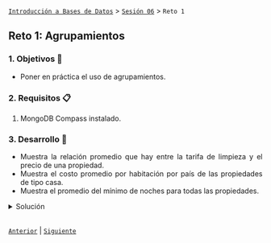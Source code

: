 [`Introducción a Bases de Datos`](../../Readme.md) > [`Sesión 06`](../Readme.md) > `Reto 1`
	
## Reto 1: Agrupamientos

<div style="text-align: justify;">

### 1. Objetivos :dart: 

- Poner en práctica el uso de agrupamientos.

### 2. Requisitos :clipboard:

1. MongoDB Compass instalado.

### 3. Desarrollo :rocket:

- Muestra la relación promedio que hay entre la tarifa de limpieza y el precio de una propiedad.
- Muestra el costo promedio por habitación por país de las propiedades de tipo casa.
- Muestra el promedio del mínimo de noches para todas las propiedades.

<details><summary>Solución</summary>
<p>

- Filtramos las propiedades con `$match`

   ```json
   {
      property_type: 'House',
      bedrooms: {$gte: 1}
   }
   ```
   
   ![imagen](imagenes/s6r11.png)
   
- Agregamos el costo por recámara con `$addFields`

   ```json
   {
      costo_recamara: {$divide: ["$price", "$bedrooms"]}
   }
   ```

   ![imagen](imagenes/s6r12.png)
   
- Agrupamos la suma de recámaras y del total agrupando en este caso por país. Para ello usamos `$group`.

   ```json
   {
     _id: "$address.country",
     recamaras: {
       $sum: 1
     },
     total: {
       $sum: "$costo_recamara"
     }
   }
   ```
   
   ![imagen](imagenes/s6r13.png)
   
- Agregamos el campo costo promedio para cada país con `$addFields`, creamos un alias al `_id` para hacer más claro el valor que guarda.

   ```json
   {
     pais: "$_id",
     costo_promedio: {$divide: ["$total", "$recamaras"]}
   }
   ```
   
   ![imagen](imagenes/s6r15.png)
   
- Agregamos una proyección para quitar campos irrelevantes con `project`.

   ```json
   {
     _id:0,
     pais:1,
     costo_promedio:1
   }
   ```
   
   ![imagen](imagenes/s6r16.png)
 
</p>
</details> 

<br/>

[`Anterior`](../Ejemplo-01/Readme.md) | [`Siguiente`](../Readme.md#asociación-de-colecciones)   
